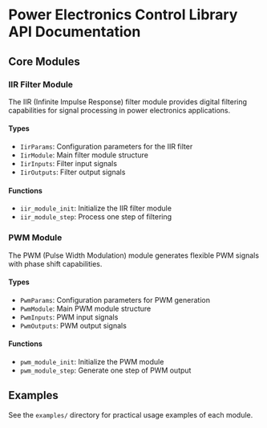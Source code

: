 # Power Electronics Control Library API Documentation

## Core Modules

### IIR Filter Module
The IIR (Infinite Impulse Response) filter module provides digital filtering capabilities for signal processing in power electronics applications.

#### Types
- `IirParams`: Configuration parameters for the IIR filter
- `IirModule`: Main filter module structure
- `IirInputs`: Filter input signals
- `IirOutputs`: Filter output signals

#### Functions
- `iir_module_init`: Initialize the IIR filter module
- `iir_module_step`: Process one step of filtering

### PWM Module
The PWM (Pulse Width Modulation) module generates flexible PWM signals with phase shift capabilities.

#### Types
- `PwmParams`: Configuration parameters for PWM generation
- `PwmModule`: Main PWM module structure
- `PwmInputs`: PWM input signals
- `PwmOutputs`: PWM output signals

#### Functions
- `pwm_module_init`: Initialize the PWM module
- `pwm_module_step`: Generate one step of PWM output

## Examples
See the `examples/` directory for practical usage examples of each module.
